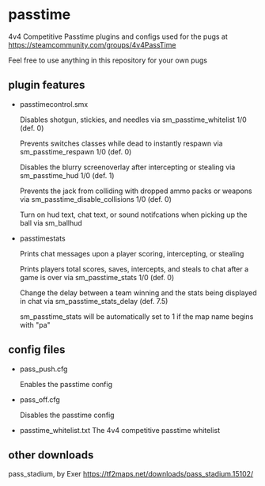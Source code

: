 # passtime
4v4 Competitive Passtime plugins and configs used for the pugs at https://steamcommunity.com/groups/4v4PassTime

Feel free to use anything in this repository for your own pugs
## plugin features
- passtimecontrol.smx

    Disables shotgun, stickies, and needles via sm_passtime_whitelist 1/0 (def. 0)
    
    Prevents switches classes while dead to instantly respawn via sm_passtime_respawn 1/0 (def. 0)
    
    Disables the blurry screenoverlay after intercepting or stealing via sm_passtime_hud 1/0 (def. 1)

    Prevents the jack from colliding with dropped ammo packs or weapons via sm_passtime_disable_collisions 1/0 (def. 0)
    
    Turn on hud text, chat text, or sound notifcations when picking up the ball via sm_ballhud
    
- passtimestats

    Prints chat messages upon a player scoring, intercepting, or stealing
    
    Prints players total scores, saves, intercepts, and steals to chat after a game is over via sm_passtime_stats 1/0 (def. 0)

    Change the delay between a team winning and the stats being displayed in chat via sm_passtime_stats_delay (def. 7.5)
    
    sm_passtime_stats will be automatically set to 1 if the map name begins with "pa"
## config files
- pass_push.cfg
    
    Enables the passtime config
  
- pass_off.cfg
       
    Disables the passtime config
    
- passtime_whitelist.txt
    The 4v4 competitive passtime whitelist

## other downloads
pass_stadium, by Exer
https://tf2maps.net/downloads/pass_stadium.15102/
